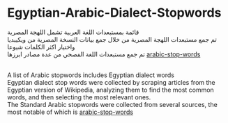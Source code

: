 # Egyptian-Arabic-Dialect-Stopwords
قائمة بمستبعدات اللغة العربية تشمل اللهجة المصرية<br />
تم جمع مستبعدات اللهجة المصرية من خلال جمع بيانات النسخة المصرية من ويكيبديا واختيار اكثر الكلمات شيوعا<br />
تم جمع مستبعدات اللغة الفصحي من عدة مصادر ابرزها [
arabic-stop-words]( https://github.com/mohataher/arabic-stop-words)<br />
<br />

A list of Arabic stopwords includes Egyptian dialect words<br />
Egyptian dialect stop words were collected by scraping articles from the Egyptian version of Wikipedia, analyzing them to find the most common words, and then selecting the most relevant ones.<br />
The Standard Arabic stopwords were collected from several sources, the most notable of which is [
arabic-stop-words]( https://github.com/mohataher/arabic-stop-words)
